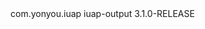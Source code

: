 <dependency>
  <groupId>com.yonyou.iuap</groupId>
  <artifactId>iuap-output</artifactId>
  <version>3.1.0-RELEASE</version>
</dependency>
